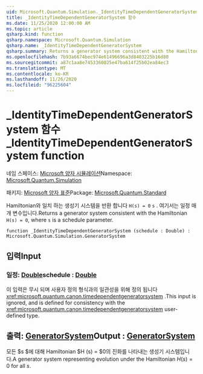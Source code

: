 ```yaml
---
uid: Microsoft.Quantum.Simulation._IdentityTimeDependentGeneratorSystem
title: _IdentityTimeDependentGeneratorSystem 함수
ms.date: 11/25/2020 12:00:00 AM
ms.topic: article
qsharp.kind: function
qsharp.namespace: Microsoft.Quantum.Simulation
qsharp.name: _IdentityTimeDependentGeneratorSystem
qsharp.summary: Returns a generator system consistent with the Hamiltonian `H(s) = 0`, where `s` is a schedule parameter.
ms.openlocfilehash: 7b93a6674bec974e61496696a3d8403225b16d80
ms.sourcegitcommit: a87c1aa8e7453360025e47ba614f25b02ea84ec3
ms.translationtype: MT
ms.contentlocale: ko-KR
ms.lasthandoff: 11/26/2020
ms.locfileid: "96225604"
---
```

# <a name="_identitytimedependentgeneratorsystem-function"></a><span data-ttu-id="7f939-102">_IdentityTimeDependentGeneratorSystem 함수</span><span class="sxs-lookup"><span data-stu-id="7f939-102">_IdentityTimeDependentGeneratorSystem function</span></span>

<span data-ttu-id="7f939-103">네임 스페이스: [Microsoft 양자 시뮬레이션](xref:Microsoft.Quantum.Simulation)</span><span class="sxs-lookup"><span data-stu-id="7f939-103">Namespace: [Microsoft.Quantum.Simulation](xref:Microsoft.Quantum.Simulation)</span></span>

<span data-ttu-id="7f939-104">패키지: [Microsoft 양자 표준](https://nuget.org/packages/Microsoft.Quantum.Standard)</span><span class="sxs-lookup"><span data-stu-id="7f939-104">Package: [Microsoft.Quantum.Standard](https://nuget.org/packages/Microsoft.Quantum.Standard)</span></span>


<span data-ttu-id="7f939-105">Hamiltonian와 일치 하는 생성기 시스템을 반환 합니다 `H(s) = 0` `s` . 여기서는 일정 매개 변수입니다.</span><span class="sxs-lookup"><span data-stu-id="7f939-105">Returns a generator system consistent with the Hamiltonian `H(s) = 0`, where `s` is a schedule parameter.</span></span>

```qsharp
function _IdentityTimeDependentGeneratorSystem (schedule : Double) : Microsoft.Quantum.Simulation.GeneratorSystem
```


## <a name="input"></a><span data-ttu-id="7f939-106">입력</span><span class="sxs-lookup"><span data-stu-id="7f939-106">Input</span></span>

### <a name="schedule--double"></a><span data-ttu-id="7f939-107">일정: [Double](xref:microsoft.quantum.lang-ref.double)</span><span class="sxs-lookup"><span data-stu-id="7f939-107">schedule : [Double](xref:microsoft.quantum.lang-ref.double)</span></span>

<span data-ttu-id="7f939-108">이 입력은 무시 되며 사용자 정의 형식과의 일관성을 위해 정의 됩니다 <xref:microsoft.quantum.canon.timedependentgeneratorsystem> .</span><span class="sxs-lookup"><span data-stu-id="7f939-108">This input is ignored, and is defined for consistency with the <xref:microsoft.quantum.canon.timedependentgeneratorsystem> user-defined type.</span></span>



## <a name="output--generatorsystem"></a><span data-ttu-id="7f939-109">출력: [GeneratorSystem](xref:Microsoft.Quantum.Simulation.GeneratorSystem)</span><span class="sxs-lookup"><span data-stu-id="7f939-109">Output : [GeneratorSystem](xref:Microsoft.Quantum.Simulation.GeneratorSystem)</span></span>

<span data-ttu-id="7f939-110">모든 $s $에 대해 Hamiltonian $H (s) = $0의 진화를 나타내는 생성기 시스템입니다.</span><span class="sxs-lookup"><span data-stu-id="7f939-110">A generator system representing evolution under the Hamiltonian $H(s) = 0$ for all $s$.</span></span>